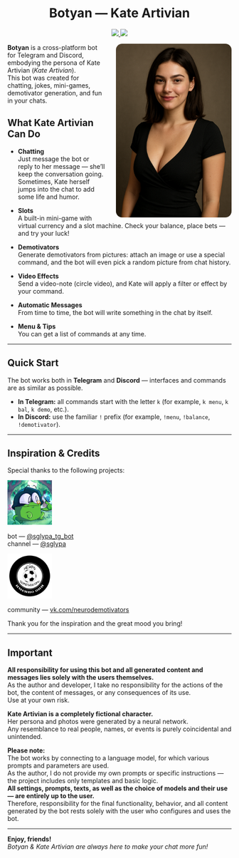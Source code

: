 <h1 align="center">Botyan — Kate Artivian</h1>
<p align="center">
  <a href="https://github.com/TheAndreyZakharov/Botyan/blob/main/README.md">
    <img src="https://img.shields.io/badge/README-English-brightgreen">
  </a>
  <a href="https://github.com/TheAndreyZakharov/Botyan/blob/main/README_RU.md">
    <img src="https://img.shields.io/badge/README-Русский-blue">
  </a>
</p><img src="source/ChatGPTImage.png" alt="Kate Artivian" align="right" width="260" style="margin-left: 24px; border-radius: 14px;" />

**Botyan** is a cross-platform bot for Telegram and Discord, embodying the persona of Kate Artivian (*Kate Artivian*).  
This bot was created for chatting, jokes, mini-games, demotivator generation, and fun in your chats.

## What Kate Artivian Can Do

- **Chatting**  
  Just message the bot or reply to her message — she’ll keep the conversation going. Sometimes, Kate herself jumps into the chat to add some life and humor.

- **Slots**  
  A built-in mini-game with virtual currency and a slot machine. Check your balance, place bets — and try your luck!

- **Demotivators**  
  Generate demotivators from pictures: attach an image or use a special command, and the bot will even pick a random picture from chat history.

- **Video Effects**  
  Send a video-note (circle video), and Kate will apply a filter or effect by your command.

- **Automatic Messages**  
  From time to time, the bot will write something in the chat by itself.

- **Menu & Tips**  
  You can get a list of commands at any time.

---

## Quick Start

The bot works both in **Telegram** and **Discord** — interfaces and commands are as similar as possible.

- **In Telegram:** all commands start with the letter `k` (for example, `k menu`, `k bal`, `k demo`, etc.).
- **In Discord:** use the familiar `!` prefix (for example, `!menu`, `!balance`, `!demotivator`).

---

## Inspiration & Credits

Special thanks to the following projects:

<img src="source/sglypa.jpg" alt="@sglypa" width="100"/>

bot — [@sglypa_tg_bot](https://t.me/sglypa_tg_bot)  
channel — [@sglypa](https://t.me/sglypa)

<img src="source/DemoGen.jpg" alt="vk.com/neurodemotivators" width="100"/>

community — [vk.com/neurodemotivators](https://vk.com/neurodemotivators)

Thank you for the inspiration and the great mood you bring!

---

## Important

**All responsibility for using this bot and all generated content and messages lies solely with the users themselves.**  
As the author and developer, I take no responsibility for the actions of the bot, the content of messages, or any consequences of its use.  
Use at your own risk.

**Kate Artivian is a completely fictional character.**  
Her persona and photos were generated by a neural network.  
Any resemblance to real people, names, or events is purely coincidental and unintended.

**Please note:**  
The bot works by connecting to a language model, for which various prompts and parameters are used.  
As the author, I do not provide my own prompts or specific instructions — the project includes only templates and basic logic.  
**All settings, prompts, texts, as well as the choice of models and their use — are entirely up to the user.**  
Therefore, responsibility for the final functionality, behavior, and all content generated by the bot rests solely with the user who configures and uses the bot.

---

**Enjoy, friends!**  
*Botyan & Kate Artivian are always here to make your chat more fun!*
